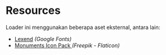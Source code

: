 # Resources

Loader ini menggunakan beberapa aset eksternal, antara lain:

- [Lexend](https://fonts.google.com/specimen/Lexend) _(Google Fonts)_
- [Monuments Icon Pack ](https://www.flaticon.com/packs/monuments-13) _(Freepik - Flaticon)_